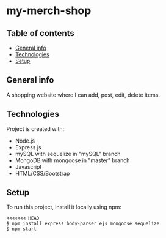 # my-merch-shop
## Table of contents
* [General info](#general-info)
* [Technologies](#technologies)
* [Setup](#setup)

## General info
A shopping website where I can add, post, edit, delete items. 
	
## Technologies
Project is created with:
* Node.js
* Express.js
* mySQL with sequelize in "mySQL" branch
* MongoDB with mongoose in "master" branch
* Javascript
* HTML/CSS/Bootstrap
	
## Setup
To run this project, install it locally using npm:

```
<<<<<<< HEAD
$ npm install express body-parser ejs mongoose sequelize
$ npm start
```
